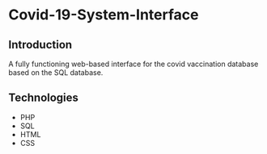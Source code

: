 # Covid-19-System-Interface

## Introduction
A fully functioning web-based interface for the covid vaccination database based on the SQL database.

## Technologies
* PHP
* SQL
* HTML
* CSS

